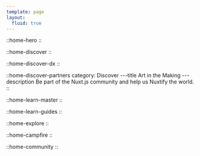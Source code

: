 ```yaml
---
template: page
layout:
  fluid: true
---
```


::home-hero
::

::home-discover
::

::home-discover-dx
::

::home-discover-partners
category: Discover
---title
Art in the <span class="text-primary-green italic">Making</span>
---description
Be part of the Nuxt.js community and help us Nuxtify the world.
::

::home-learn-master
::

::home-learn-guides
::

::home-explore
::

::home-campfire
::

::home-community
::
